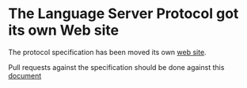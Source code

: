 # The Language Server Protocol got its own Web site

The protocol specification has been moved its own [web site](https://microsoft.github.io/language-server-protocol/specification).

Pull requests against the specification should be done against this [document](https://github.com/Microsoft/language-server-protocol/blob/gh-pages/specification.md)
